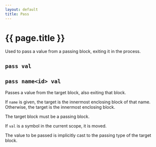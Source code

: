 ```yaml
---
layout: default
title: Pass
---
```

# {{ page.title }}

Used to pass a value from a passing block, exiting it in the process.

## `pass val`

## `pass name<id> val`

Passes a value from the target block, also exiting that block.

If `name` is given, the target is the innermost enclosing block of that name. Otherwise, the target is the innermost enclosing block.

The target block must be a passing block.

If `val` is a symbol in the current scope, it is moved.

The value to be passed is implicitly cast to the passing type of the target block.